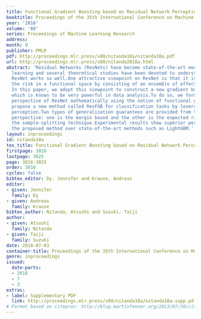 ```yaml
---
title: Functional Gradient Boosting based on Residual Network Perception
booktitle: Proceedings of the 35th International Conference on Machine Learning
year: '2018'
volume: '80'
series: Proceedings of Machine Learning Research
address: 
month: 0
publisher: PMLR
pdf: http://proceedings.mlr.press/v80/nitanda18a/nitanda18a.pdf
url: http://proceedings.mlr.press/v80/nitanda2018a.html
abstract: 'Residual Networks (ResNets) have become state-of-the-art models in deep
  learning and several theoretical studies have been devoted to understanding why
  ResNet works so well.One attractive viewpoint on ResNet is that it is optimizing
  the risk in a functional space by consisting of an ensemble of effective features.
  In this paper, we adopt this viewpoint to construct a new gradient boosting method,
  which is known to be very powerful in data analysis.To do so, we formalize the boosting
  perspective of ResNet mathematically using the notion of functional gradients and
  propose a new method called ResFGB for classification tasks by leveraging ResNet
  perception.Two types of generalization guarantees are provided from the optimization
  perspective: one is the margin bound and the other is the expected risk bound by
  the sample-splitting technique.Experimental results show superior performance of
  the proposed method over state-of-the-art methods such as LightGBM.'
layout: inproceedings
id: nitanda18a
tex_title: Functional Gradient Boosting based on Residual Network Perception
firstpage: 3816
lastpage: 3825
page: 3816-3825
order: 3816
cycles: false
bibtex_editor: Dy, Jennifer and Krause, Andreas
editor:
- given: Jennifer
  family: Dy
- given: Andreas
  family: Krause
bibtex_author: Nitanda, Atsushi and Suzuki, Taiji
author:
- given: Atsushi
  family: Nitanda
- given: Taiji
  family: Suzuki
date: 2018-07-03
container-title: Proceedings of the 35th International Conference on Machine Learning
genre: inproceedings
issued:
  date-parts:
  - 2018
  - 7
  - 3
extras:
- label: Supplementary PDF
  link: http://proceedings.mlr.press/v80/nitanda18a/nitanda18a-supp.pdf
# Format based on citeproc: http://blog.martinfenner.org/2013/07/30/citeproc-yaml-for-bibliographies/
---
```

